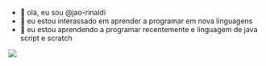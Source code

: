 - 👋 olá, eu sou @jao-rinaldi
- 👀 eu estou interassado em aprender a programar em nova linguagens
- 🌱 eu estou aprendendo a programar recentemente e linguagem de java script e scratch
<!---
jao-rinaldi/jao-rinaldi is a ✨ special ✨ repository because its `README.md` (this file) appears on your GitHub profile.
You can click the Preview link to take a look at your changes.
--->
![](?[][https://img.shields.io/badge/Scratch-4D97FF?style=for-the-badge&logo=Scratch&logoColor=white])
